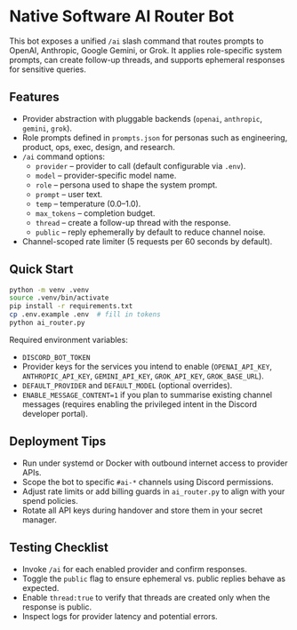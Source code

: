 # Native Software AI Router Bot

This bot exposes a unified `/ai` slash command that routes prompts to OpenAI,
Anthropic, Google Gemini, or Grok. It applies role-specific system prompts, can
create follow-up threads, and supports ephemeral responses for sensitive
queries.

## Features

- Provider abstraction with pluggable backends (`openai`, `anthropic`, `gemini`,
  `grok`).
- Role prompts defined in `prompts.json` for personas such as engineering,
  product, ops, exec, design, and research.
- `/ai` command options:
  - `provider` – provider to call (default configurable via `.env`).
  - `model` – provider-specific model name.
  - `role` – persona used to shape the system prompt.
  - `prompt` – user text.
  - `temp` – temperature (0.0–1.0).
  - `max_tokens` – completion budget.
  - `thread` – create a follow-up thread with the response.
  - `public` – reply ephemerally by default to reduce channel noise.
- Channel-scoped rate limiter (5 requests per 60 seconds by default).

## Quick Start

```bash
python -m venv .venv
source .venv/bin/activate
pip install -r requirements.txt
cp .env.example .env  # fill in tokens
python ai_router.py
```

Required environment variables:

- `DISCORD_BOT_TOKEN`
- Provider keys for the services you intend to enable (`OPENAI_API_KEY`,
  `ANTHROPIC_API_KEY`, `GEMINI_API_KEY`, `GROK_API_KEY`, `GROK_BASE_URL`).
- `DEFAULT_PROVIDER` and `DEFAULT_MODEL` (optional overrides).
- `ENABLE_MESSAGE_CONTENT=1` if you plan to summarise existing channel messages
  (requires enabling the privileged intent in the Discord developer portal).

## Deployment Tips

- Run under systemd or Docker with outbound internet access to provider APIs.
- Scope the bot to specific `#ai-*` channels using Discord permissions.
- Adjust rate limits or add billing guards in `ai_router.py` to align with your
  spend policies.
- Rotate all API keys during handover and store them in your secret manager.

## Testing Checklist

- Invoke `/ai` for each enabled provider and confirm responses.
- Toggle the `public` flag to ensure ephemeral vs. public replies behave as
  expected.
- Enable `thread:true` to verify that threads are created only when the response
  is public.
- Inspect logs for provider latency and potential errors.
